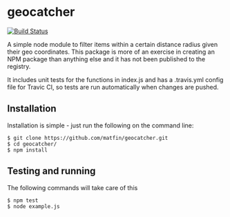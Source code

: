 # geocatcher

[![Build Status](https://travis-ci.org/matfin/geocatcher.svg?branch=master)](https://travis-ci.org/matfin/geocatcher)

A simple node module to filter items within a certain distance radius given their geo coordinates. This package is more of an exercise in creating an NPM package than anything else and it has not been published to the registry.

It includes unit tests for the functions in index.js and has a .travis.yml config file for Travic CI, so tests are run automatically when changes are pushed.


## Installation

Installation is simple - just run the following on the command line:

```
$ git clone https://github.com/matfin/geocatcher.git
$ cd geocatcher/
$ npm install
```


## Testing and running

The following commands will take care of this

```
$ npm test
$ node example.js
```




